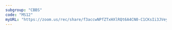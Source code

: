 ```yaml
---
subgroup: "CBBS"
code: "MS12"
myURL: "https://zoom.us/rec/share/f3accwNPfZTxHXlRQt6A4CN0-C1CKsIi3JVeyEbat_E_mYI0L8Z36h5Lu-0_0Rd8.JnBwqkBQpHhY_3EE?startTime=1623841140000"
---
```


